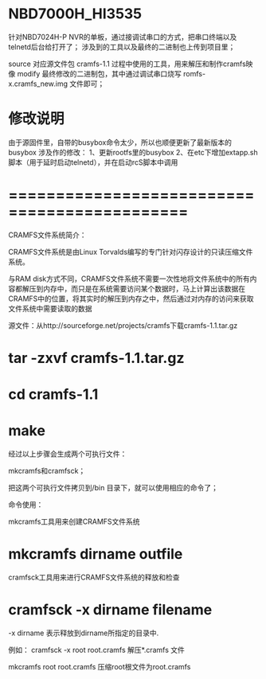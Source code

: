 # NBD7000H_HI3535
针对NBD7024H-P NVR的单板，通过接调试串口的方式，把串口终端以及telnetd后台给打开了；
涉及到的工具以及最终的二进制也上传到项目里；

source 对应源文件包
cramfs-1.1  过程中使用的工具，用来解压和制作cramfs映像
modify 最终修改的二进制包，其中通过调试串口烧写 romfs-x.cramfs_new.img 文件即可；

# 修改说明
由于源固件里，自带的busybox命令太少，所以也顺便更新了最新版本的busybox
涉及作的修改：
1、更新rootfs里的busybox
2、在etc下增加extapp.sh脚本（用于延时启动telnetd），并在启动rcS脚本中调用


# =============================================
CRAMFS文件系统简介：

CRAMFS文件系统是由Linux Torvalds编写的专门针对闪存设计的只读压缩文件系统。

与RAM disk方式不同，CRAMFS文件系统不需要一次性地将文件系统中的所有内容都解压到内存中，而只是在系统需要访问某个数据时，马上计算出该数据在CRAMFS中的位置，将其实时的解压到内存之中，然后通过对内存的访问来获取文件系统中需要读取的数据

源文件：从http://sourceforge.net/projects/cramfs下载cramfs-1.1.tar.gz

# tar -zxvf cramfs-1.1.tar.gz

# cd cramfs-1.1

# make

经过以上步骤会生成两个可执行文件：

mkcramfs和cramfsck；

把这两个可执行文件拷贝到/bin 目录下，就可以使用相应的命令了；

命令使用：

mkcramfs工具用来创建CRAMFS文件系统

# mkcramfs dirname outfile

cramfsck工具用来进行CRAMFS文件系统的释放和检查

# cramfsck -x dirname filename

-x dirname 表示释放到dirname所指定的目录中.


例如：
cramfsck -x root root.cramfs 解压*.cramfs 文件

mkcramfs root root.cramfs 压缩root根文件为root.cramfs
